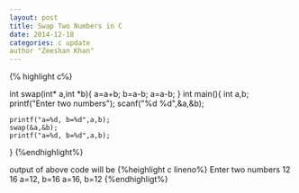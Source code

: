 ```yaml
---
layout: post
title: Swap Two Numbers in C
date: 2014-12-18
categories: c update
author "Zeeshan Khan"
---
```

{℅ highlight c℅}

int swap(int* a,int *b){
  a=a+b;
  b=a-b;
  a=a-b;
}
int main(){
    int a,b;
    printf("Enter two numbers");
    scanf("%d %d",&a,&b);
    
    printf("a=%d, b=%d",a,b);
    swap(&a,&b);
    printf("a=%d, b=%d",a,b);
}
{℅endhighlight%}

output of above code will be 
{%heighlight c lineno%}
Enter two numbers
12 16
a=12, b=16
a=16, b=12
{%endhighligt%}
